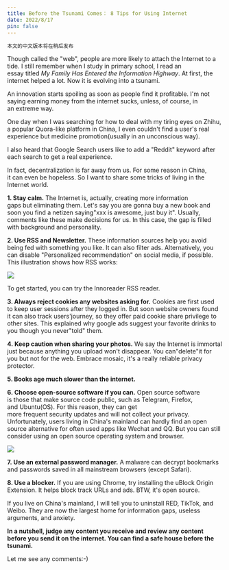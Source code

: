 ```yaml
---
title: Before the Tsunami Comes： 8 Tips for Using Internet
date: 2022/8/17
pin: false
---
```


```
本文的中文版本将在稍后发布

```

Though called the "web", people are more likely to attach the Internet to a tide. I still remember when I study in primary school, I read an essay titled *My Family Has Entered the Information Highway*. At first, the internet helped a lot. Now it is evolving into a tsunami.

An innovation starts spoiling as soon as people find it profitable. I'm not saying earning money from the internet sucks, unless, of course, in an extreme way.

One day when I was searching for how to deal with my tiring eyes on Zhihu, a popular Quora-like platform in China, I even couldn't find a user's real experience but medicine promotion(usually in an unconscious way).

I also heard that Google Search users like to add a "Reddit" keyword after each search to get a real experience.

In fact, decentralization is far away from us. For some reason in China, it can even be hopeless. So I want to share some tricks of living in the Internet world.

**1. Stay calm.** The Internet is, actually, creating more information gaps but eliminating them. Let's say you are gonna buy a new book and soon you find a netizen saying"xxx is awesome, just buy it". Usually, comments like these make decisions for us. In this case, the gap is filled with background and personality.

**2. Use RSS and Newsletter.** These information sources help you avoid being fed with something you like. It can also filter ads. Alternatively, you can disable "Personalized recommendation" on social media, if possible. This illustration shows how RSS works:

![](https://mmbiz.qpic.cn/mmbiz_png/wQguWLEmv1Dfdn5THJL4Uia6AmcvNssbus8ia1butUNH3aDJKx3fHicct3S49V0iaus1dibvhdILvyUITcgFlFFQqXg/640?wx_fmt=png)

To get started, you can try the Innoreader RSS reader.

**3. Always reject cookies any websites asking for.** Cookies are first used to keep user sessions after they logged in. But soon website owners found it can also track users'journey, so they offer paid cookie share privilege to other sites. This explained why google ads suggest your favorite drinks to you though you never"told" them.

**4. Keep caution when sharing your photos.** We say the Internet is immortal just because anything you upload won't disappear. You can"delete"it for you but not for the web. Embrace mosaic, it's a really reliable privacy protector.

**5. Books age much slower than the internet.**

**6. Choose open-source software if you can.** Open source software is those that make source code public, such as Telegram, Firefox, and Ubuntu(OS). For this reason, they can get more frequent security updates and will not collect your privacy. Unfortunately, users living in China's mainland can hardly find an open source alternative for often used apps like Wechat and QQ. But you can still consider using an open source operating system and browser.

![](https://mmbiz.qpic.cn/mmbiz_jpg/wQguWLEmv1Dfdn5THJL4Uia6AmcvNssbuw9MHxHFaUrrL7cNwrkzz2eXPuFiaRkQG2vEWCcic2GdwtXQyXmqZ4zOg/640?wx_fmt=jpeg)

**7. Use an external password manager.** A malware can decrypt bookmarks and passwords saved in all mainstream browsers (except Safari).

**8. Use a blocker.** If you are using Chrome, try installing the uBlock Origin Extension. It helps block track URLs and ads. BTW, it's open source.

If you live on China's mainland, I will tell you to uninstall RED, TikTok, and Weibo. They are now the largest home for information gaps, useless arguments, and anxiety.

**In a nutshell, judge any content you receive and review any content before you send it on the internet. You can find a safe house before the tsunami.**

Let me see any comments:-)
